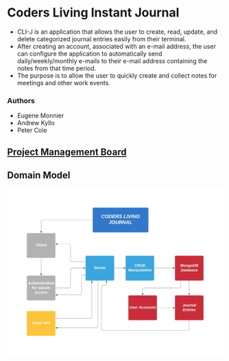 
# Coders Living Instant Journal
- CLI-J is an application that allows the user to create, read, update, and delete categorized journal entries easily from their terminal.
- After creating an account, associated with an e-mail address, the user can configure the application to automatically send daily/weekly/monthly e-mails to their e-mail address containing the notes from that time period.
- The purpose is to allow the user to quickly create and collect notes for meetings and other work events.

### Authors
- Eugene Monnier
- Andrew Kyllo
- Peter Cole

## [Project Management Board](#https://github.com/Coders-Living-Instant-Journal/coders-living-instant-journal/projects/1)

## Domain Model
![CLI-J Domain Model](./assets/coders-living-instant-journal-dom.jpeg)
